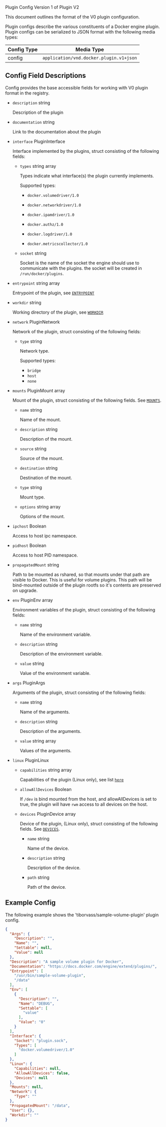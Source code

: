 Plugin Config Version 1 of Plugin V2


This document outlines the format of the V0 plugin configuration.

Plugin configs describe the various constituents of a Docker engine plugin.
Plugin configs can be serialized to JSON format with the following media types:

| Config Type | Media Type                              |
|-------------|-----------------------------------------|
| config      | `application/vnd.docker.plugin.v1+json` |

## Config Field Descriptions

Config provides the base accessible fields for working with V0 plugin format in
the registry.

- `description` string

  Description of the plugin

- `documentation` string

  Link to the documentation about the plugin

- `interface` PluginInterface

  Interface implemented by the plugins, struct consisting of the following fields:

  - `types` string array

    Types indicate what interface(s) the plugin currently implements.

    Supported types:

    - `docker.volumedriver/1.0`

    - `docker.networkdriver/1.0`

    - `docker.ipamdriver/1.0`

    - `docker.authz/1.0`

    - `docker.logdriver/1.0`

    - `docker.metricscollector/1.0`

  - `socket` string

    Socket is the name of the socket the engine should use to communicate with the plugins.
    the socket will be created in `/run/docker/plugins`.

- `entrypoint` string array

   Entrypoint of the plugin, see [`ENTRYPOINT`](https://docs.docker.com/reference/dockerfile/#entrypoint)

- `workdir` string

   Working directory of the plugin, see [`WORKDIR`](https://docs.docker.com/reference/dockerfile/#workdir)

- `network` PluginNetwork

  Network of the plugin, struct consisting of the following fields:

  - `type` string

    Network type.

    Supported types:

    - `bridge`
    - `host`
    - `none`

- `mounts` PluginMount array

  Mount of the plugin, struct consisting of the following fields.
  See [`MOUNTS`](https://github.com/opencontainers/runtime-spec/blob/master/config.md#mounts).

  - `name` string

    Name of the mount.

  - `description` string

    Description of the mount.

  - `source` string

    Source of the mount.

  - `destination` string

    Destination of the mount.

  - `type` string

    Mount type.

  - `options` string array

    Options of the mount.

- `ipchost` Boolean

   Access to host ipc namespace.

- `pidhost` Boolean

   Access to host PID namespace.

- `propagatedMount` string

   Path to be mounted as rshared, so that mounts under that path are visible to
   Docker. This is useful for volume plugins. This path will be bind-mounted
   outside of the plugin rootfs so it's contents are preserved on upgrade.

- `env` PluginEnv array

  Environment variables of the plugin, struct consisting of the following fields:

  - `name` string

    Name of the environment variable.

  - `description` string

    Description of the environment variable.

  - `value` string

    Value of the environment variable.

- `args` PluginArgs

  Arguments of the plugin, struct consisting of the following fields:

  - `name` string

    Name of the arguments.

  - `description` string

    Description of the arguments.

  - `value` string array

    Values of the arguments.

- `linux` PluginLinux

  - `capabilities` string array

    Capabilities of the plugin (Linux only), see list [`here`](https://github.com/opencontainers/runc/blob/master/libcontainer/SPEC.md#security)

  - `allowAllDevices` Boolean

    If `/dev` is bind mounted from the host, and allowAllDevices is set to true, the plugin will have `rwm` access to all devices on the host.

  - `devices` PluginDevice array

    Device of the plugin, (Linux only), struct consisting of the following fields.
    See [`DEVICES`](https://github.com/opencontainers/runtime-spec/blob/master/config-linux.md#devices).

    - `name` string

      Name of the device.

    - `description` string

      Description of the device.

    - `path` string

      Path of the device.

## Example Config

The following example shows the 'tiborvass/sample-volume-plugin' plugin config.

```json
{
  "Args": {
    "Description": "",
    "Name": "",
    "Settable": null,
    "Value": null
  },
  "Description": "A sample volume plugin for Docker",
  "Documentation": "https://docs.docker.com/engine/extend/plugins/",
  "Entrypoint": [
    "/usr/bin/sample-volume-plugin",
    "/data"
  ],
  "Env": [
    {
      "Description": "",
      "Name": "DEBUG",
      "Settable": [
        "value"
      ],
      "Value": "0"
    }
  ],
  "Interface": {
    "Socket": "plugin.sock",
    "Types": [
      "docker.volumedriver/1.0"
    ]
  },
  "Linux": {
    "Capabilities": null,
    "AllowAllDevices": false,
    "Devices": null
  },
  "Mounts": null,
  "Network": {
    "Type": ""
  },
  "PropagatedMount": "/data",
  "User": {},
  "Workdir": ""
}
```
